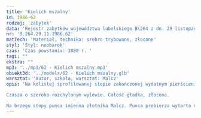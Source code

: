 ```yaml
---
title: 'Kielich mszalny'
id: 1986-62
rodzaj: 'zabytek'
data: 'Rejestr zabytków województwa lubelskiego B\264 z dn. 29 listopada 1986 r. '
nr: 'B.264.29.11.1986.62'
matTech: 'Materiał, technika: srebro trybowane, złocone'
styl: 'Styl: neobarok'
czas: 'Czas powstania: 1888 r. '
tagi: ""
ekstra: ""
mp3: '../mp3/62 - Kielich mszalny.mp3'
obiekt3d: '../models/62 - Kielich mszalny.glb'
warsztat: 'Autor, szkoła, warsztat: Malcz'
opis: 'Na kolistej sprofilowanej stopie zakończonej wydatnym pierścieniem nodus gruszkowaty. 

Czasza o szeroko rozchylonym wylewie. Całość gładka, złocona. 

Na brzegu stopy punca imienna złotnika Malcz. Punca probierza wytarta nad data 1888, próba 84, godło państwa rosyjskiego oraz godło pracowni – kotwica.'
---
```

